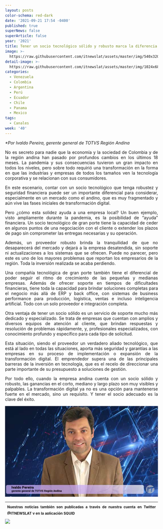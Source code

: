 ```yaml
---
layout: posts
color-schema: red-dark
date: '2021-09-21 17:54 -0400'
published: true
superNews: false
superArticle: false
year: '2021'
title: Tener un socio tecnológico sólido y robusto marca la diferencia
image: >-
  https://raw.githubusercontent.com/itnewslat/assets/master/img/540x320/Ivaldo-Pereira-p.jpg
detail-image: >-
  https://raw.githubusercontent.com/itnewslat/assets/master/img/1024x680/Ivaldo-Pereira-g.jpg
categories:
  - Venezuela
  - Colombia
  - Argentina
  - Perú
  - Ecuador
  - Chile
  - Panama
  - Mexico
tags:
  - Canales
week: '40'
---
```

<p style="text-align: justify;"><em>*Por Ivaldo Pereira, gerente general de TOTVS Región Andina</em></p>
<p style="text-align: justify;">No es secreto para nadie que la economía y la sociedad de Colombia y de la región andina han pasado por profundos cambios en los últimos 18 meses. La pandemia y sus consecuencias tuvieron un gran impacto en todos los niveles, pero sobre todo requirió una transformación en la forma en que las industrias y empresas de todos los tamaños ven la tecnología corporativa y se relacionan con sus consumidores.</p>
<p style="text-align: justify;">En este escenario, contar con un socio tecnológico que tenga robustez y seguridad financiera puede ser un importante diferencial para considerar, especialmente en un mercado como el andino, que es muy fragmentado y aún vive las fases iniciales de transformación digital.</p>
<p style="text-align: justify;">Pero ¿cómo esta solidez ayuda a una empresa local? Un buen ejemplo, visto ampliamente durante la pandemia, es la posibilidad de “ayuda” financiera. Un socio tecnológico de gran porte tiene la capacidad de ceder en algunos puntos de una negociación con el cliente o extender los plazos de pago sin comprometer las entregas necesarias y su operación.</p>
<p style="text-align: justify;">Además, un proveedor robusto brinda la tranquilidad de que no desaparecerá del mercado y dejará a la empresa desatendida, sin soporte ni actualizaciones a los sistemas que se ofrecen. Puede no parecer, pero este es uno de los mayores problemas que reportan los empresarios de la región. Toda la inversión realizada se acaba perdiendo.</p>
<p style="text-align: justify;">Una compañía tecnológica de gran porte también tiene el diferencial de poder seguir el ritmo de crecimiento de las pequeñas y medianas empresas. Además de ofrecer soporte en tiempos de dificultades financieras, tiene toda la capacidad para brindar soluciones completas para el negocio más allá de ERP y back office, con sistemas de business performance para producción, logística, ventas e incluso inteligencia artificial. Todo con un solo proveedor e integración completa.</p>
<p style="text-align: justify;">Otra ventaja de tener un socio sólido es un servicio de soporte mucho más dedicado y especializado. Se trata de empresas que cuentan con amplios y diversos equipos de atención al cliente, que brindan respuestas y resolución de problemas rápidamente, y, profesionales especializados, con conocimiento profundo y específico para cada tipo de solicitud.</p>
<p style="text-align: justify;">Esta situación, siendo el proveedor un verdadero aliado tecnológico, que está al lado en todas las situaciones, aporta más seguridad y garantías a las empresas en su proceso de implementación o expansión de la transformación digital. El emprendedor supera una de las principales barreras de la inversión en tecnología, que es el recelo de direccionar una parte importante de su presupuesto a soluciones de gestión.</p>
<p style="text-align: justify;">Por todo ello, cuando la empresa andina cuenta con un socio sólido y robusto, las ganancias en el corto, mediano y largo plazo son muy visibles y palpables. La transformación digital ya no es una opción para mantenerse fuerte en el mercado, sino un requisito. Y tener el socio adecuado es la clave del éxito.</p>

![](https://raw.githubusercontent.com/itnewslat/assets/master/img/540x320/Ivaldo-Pereira-p.jpg)

<table style="height: 42px;" width="569">
<tbody>
<tr>
<td style="text-align: justify;"><sub><strong>Nuestras noticias también son publicadas a través de nuestra cuenta en Twitter <a href="https://twitter.com/itnewslat?lang=es">@ITNEWSLAT</a> y en la aplicación <a href="https://squidapp.co/en/">SQUID</a></strong></sub></td>
</tr>
</tbody>
</table>

<img src="https://tracker.metricool.com/c3po.jpg?hash=56f88a41e39ab42c063cc51676587a04"/>

